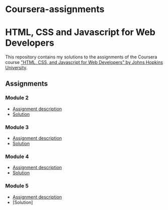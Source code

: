# Coursera-assignments
# HTML, CSS and Javascript for Web Developers 

This repository contains my solutions to the assignments of the Coursera course
["HTML, CSS, and Javascript for Web Developers" by Johns Hopkins University](https://www.coursera.org/learn/html-css-javascript-for-web-developers).

## Assignments

### Module 2
* [Assignment description](descriptions/assignment2/Assignment-2.md)
* [Solution](https://juns19.github.io/module2_solution/index.html)

### Module 3
* [Assignment description](./descriptions/assignment3/Assignment-3.md)
* [Solution](https://juns19.github.io/module3_solution/)

### Module 4
* [Assignment description](./descriptions/assignment4/Assignment-4.md)
* [Solution](https://juns19.github.io/module4_solution/index.html)

### Module 5
* [Assignment description](./descriptions/assignment5/Assignment-5.md)
* [Solution]

